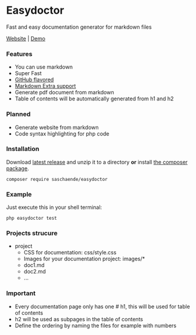 # Easydoctor

Fast and easy documentation generator for markdown files

[Website](http://easydoctor.sascha-ende.de) | [Demo](http://easydoctor.sascha-ende.de/demo)

### Features

* You can use markdown
* Super Fast
* [GitHub flavored](https://help.github.com/articles/github-flavored-markdown)
* [Markdown Extra support](https://github.com/erusev/parsedown-extra)
* Generate pdf document from markdown
* Table of contents will be automatically generated from h1 and h2

### Planned

* Generate website from markdown
* Code syntax highlighting for php code

### Installation

Download [latest release](https://github.com/saschaende/easydoctor/releases/latest) and unzip it to a directory **or** install [the composer package](https://packagist.org/packages/saschaende/easydoctor).

    composer require saschaende/easydoctor

### Example

Just execute this in your shell terminal:

``` 
php easydoctor test
```

### Projects strucure

* project
    * CSS for documentation: css/style.css
    * Images for your documentation project: images/*
    * doc1.md
    * doc2.md
    * ...
    
### Important

* Every documentation page only has one # h1, this will be used for table of contents
* h2 will be used as subpages in the table of contents
* Define the ordering by naming the files for example with numbers